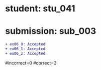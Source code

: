 # student: stu_041
# submission: sub_003

```diff
+ ex06_0: Accepted
+ ex06_1: Accepted
+ ex06_2: Accepted
```
#incorrect=0
#correct=3

